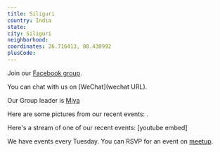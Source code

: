 ```yaml
---
title: Siliguri
country: India
state: 
city: Siliguri
neighborhood: 
coordinates: 26.716413, 88.430992
plusCode:
---
```

Join our [Facebook group](https://www.facebook.com/groups/free.code.camp.siliguri).

You can chat with us on [WeChat](wechat URL).

Our Group leader is [Miya](freecodecamp.org/miya)

Here are some pictures from our recent events:
![]().

Here's a stream of one of our recent events:
[youtube embed]

We have events every Tuesday. You can RSVP for an event on [meetup](meetupurl).
